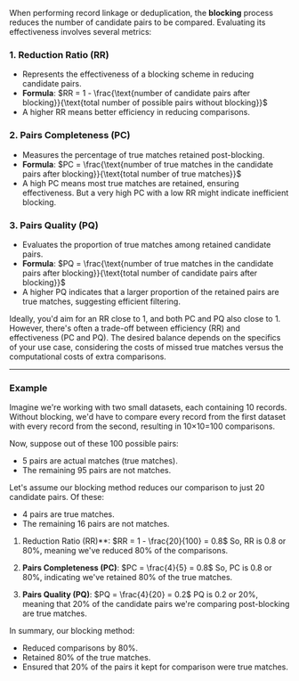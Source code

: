 When performing record linkage or deduplication, the **blocking** process reduces the number of candidate pairs to be compared. Evaluating its effectiveness involves several metrics:
### 1. **Reduction Ratio (RR)**
- Represents the effectiveness of a blocking scheme in reducing candidate pairs.
- **Formula**:
  $RR = 1 - \frac{\text{number of candidate pairs after blocking}}{\text{total number of possible pairs without blocking}}$
- A higher RR means better efficiency in reducing comparisons.

### 2. **Pairs Completeness (PC)**
- Measures the percentage of true matches retained post-blocking.
- **Formula**:
  $PC = \frac{\text{number of true matches in the candidate pairs after blocking}}{\text{total number of true matches}}$
- A high PC means most true matches are retained, ensuring effectiveness. But a very high PC with a low RR might indicate inefficient blocking.

### 3. **Pairs Quality (PQ)**
- Evaluates the proportion of true matches among retained candidate pairs.
- **Formula**:
  $PQ = \frac{\text{number of true matches in the candidate pairs after blocking}}{\text{total number of candidate pairs after blocking}}$
- A higher PQ indicates that a larger proportion of the retained pairs are true matches, suggesting efficient filtering.

Ideally, you'd aim for an RR close to 1, and both PC and PQ also close to 1. However, there's often a trade-off between efficiency (RR) and effectiveness (PC and PQ). The desired balance depends on the specifics of your use case, considering the costs of missed true matches versus the computational costs of extra comparisons.

---
### Example

Imagine we're working with two small datasets, each containing 10 records. Without blocking, we'd have to compare every record from the first dataset with every record from the second, resulting in 10×10=100 comparisons.

Now, suppose out of these 100 possible pairs:

- 5 pairs are actual matches (true matches).
- The remaining 95 pairs are not matches.

Let's assume our blocking method reduces our comparison to just 20 candidate pairs. Of these:

- 4 pairs are true matches.
- The remaining 16 pairs are not matches.

1. Reduction Ratio (RR)**:
$RR = 1 - \frac{20}{100} = 0.8$ 
So, RR is 0.8 or 80%, meaning we've reduced 80% of the comparisons.

2. **Pairs Completeness (PC)**:
$PC = \frac{4}{5} = 0.8$
So, PC is 0.8 or 80%, indicating we've retained 80% of the true matches.

3. **Pairs Quality (PQ)**:
$PQ = \frac{4}{20} = 0.2$
PQ is 0.2 or 20%, meaning that 20% of the candidate pairs we're comparing post-blocking are true matches.

In summary, our blocking method:
- Reduced comparisons by 80%.
- Retained 80% of the true matches.
- Ensured that 20% of the pairs it kept for comparison were true matches.